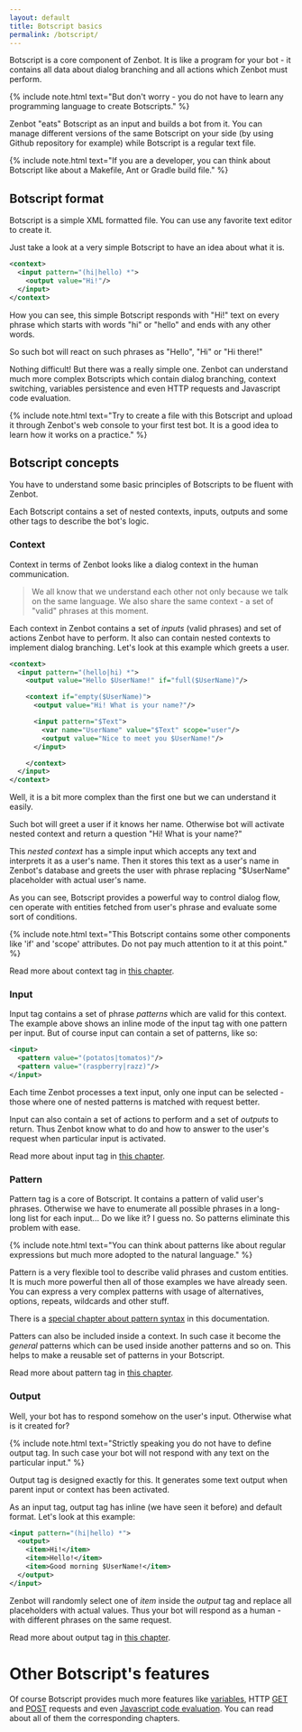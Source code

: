 ```yaml
---
layout: default
title: Botscript basics
permalink: /botscript/
---
```


Botscript is a core component of Zenbot.
It is like a program for your bot - it contains all data about dialog branching and all actions which Zenbot must perform.

{% include note.html text="But don't worry - you do not have to learn any programming language to create Botscripts." %}

Zenbot "eats" Botscript as an input and builds a bot from it.
You can manage different versions of the same Botscript on your side (by using Github repository for example) while Botscript is a regular text file.

{% include note.html text="If you are a developer, you can think about Botscript like about a Makefile, Ant or Gradle build file." %}

## Botscript format
Botscript is a simple XML formatted file. You can use any favorite text editor to create it.

Just take a look at a very simple Botscript to have an idea about what it is.

```xml
<context>
  <input pattern="(hi|hello) *">
    <output value="Hi!"/>
  </input>
</context>
```

How you can see, this simple Botscript responds with "Hi!" text on every phrase which starts with words "hi" or "hello" and ends with any other words.

So such bot will react on such phrases as "Hello", "Hi" or "Hi there!"

Nothing difficult! But there was a really simple one.
Zenbot can understand much more complex Botscripts which contain dialog branching, context switching, variables persistence and even HTTP requests and Javascript code evaluation.

{% include note.html text="Try to create a file with this Botscript and upload it through Zenbot's web console to your first test bot. It is a good idea to learn how it works on a practice." %}

## Botscript concepts
You have to understand some basic principles of Botscripts to be fluent with Zenbot.

Each Botscript contains a set of nested contexts, inputs, outputs and some other tags to describe the bot\'s logic.

### Context
Context in terms of Zenbot looks like a dialog context in the human communication.

> We all know that we understand each other not only because we talk on the same language.
> We also share the same context - a set of "valid" phrases at this moment.

Each context in Zenbot contains a set of _inputs_ (valid phrases) and set of actions Zenbot have to perform.
It also can contain nested contexts to implement dialog branching.
Let\'s look at this example which greets a user.

```xml
<context>
  <input pattern="(hello|hi) *">
    <output value="Hello $UserName!" if="full($UserName)"/>

    <context if="empty($UserName)">
      <output value="Hi! What is your name?"/>

      <input pattern="$Text">
        <var name="UserName" value="$Text" scope="user"/>
        <output value="Nice to meet you $UserName!"/>
      </input>

    </context>
  </input>
</context>
```

Well, it is a bit more complex than the first one but we can understand it easily.

Such bot will greet a user if it knows her name.
Otherwise bot will activate nested context and return a question "Hi! What is your name?"

This _nested context_ has a simple input which accepts any text and interprets it as a user\'s name.
Then it stores this text as a user\'s name in Zenbot\'s database and greets the user with phrase replacing "$UserName" placeholder with actual user\'s name.

As you can see, Botscript provides a powerful way to control dialog flow, cen operate with entities fetched from user\'s phrase and evaluate some sort of conditions.

{% include note.html text="This Botscript contains some other components like 'if' and 'scope' attributes.
Do not pay much attention to it at this point." %}

Read more about context tag in [this chapter](/botscript/context/).

### Input
Input tag contains a set of phrase _patterns_ which are valid for this context.
The example above shows an inline mode of the input tag with one pattern per input.
But of course input can contain a set of patterns, like so:

```xml
<input>
  <pattern value="(potatos|tomatos)"/>
  <pattern value="(raspberry|razz)"/>
</input>
```

Each time Zenbot processes a text input, only one input can be selected - those where one of nested patterns is matched with request better.

Input can also contain a set of actions to perform and a set of _outputs_ to return.
Thus Zenbot know what to do and how to answer to the user\'s request when particular input is activated.

Read more about input tag in [this chapter](/botscript/input/).

### Pattern
Pattern tag is a core of Botscript. It contains a pattern of valid user\'s phrases.
Otherwise we have to enumerate all possible phrases in a long-long list for each input... Do we like it?
I guess no. So patterns eliminate this problem with ease.

{% include note.html text="You can think about patterns like about regular expressions but much more adopted to the natural language." %}

Pattern is a very flexible tool to describe valid phrases and custom entities.
It is much more powerful then all of those examples we have already seen.
You can express a very complex patterns with usage of alternatives, options, repeats, wildcards and other stuff.

There is a [special chapter about pattern syntax](/pattern/syntax.) in this documentation.

Patters can also be included inside a context.
In such case it become the _general_ patterns which can be used inside another patterns and so on.
This helps to make a reusable set of patterns in your Botscript.

Read more about pattern tag in [this chapter](/botscript/pattern/).

### Output
Well, your bot has to respond somehow on the user\'s input. Otherwise what is it created for?

{% include note.html text="Strictly speaking you do not have to define output tag. In such case your bot will not respond with any text on the particular input." %}

Output tag is designed exactly for this. It generates some text output when parent input or context has been activated.

As an input tag, output tag has inline (we have seen it before) and default format. Let\'s look at this example:

```xml
<input pattern="(hi|hello) *">
  <output>
    <item>Hi!</item>
    <item>Hello!</item>
    <item>Good morning $UserName!</item>
  </output>
</input>
```

Zenbot will randomly select one of _item_ inside the _output_ tag and replace all placeholders with actual values.
Thus your bot will respond as a human - with different phrases on the same request.

Read more about output tag in [this chapter](/botscript/output/).

# Other Botscript\'s features
Of course Botscript provides much more features like [variables](/botscript/var/), HTTP [GET](/botscript/get/) and [POST](/botscript/post/) requests and even [Javascript code evaluation](/javascript/).
You can read about all of them the corresponding chapters.